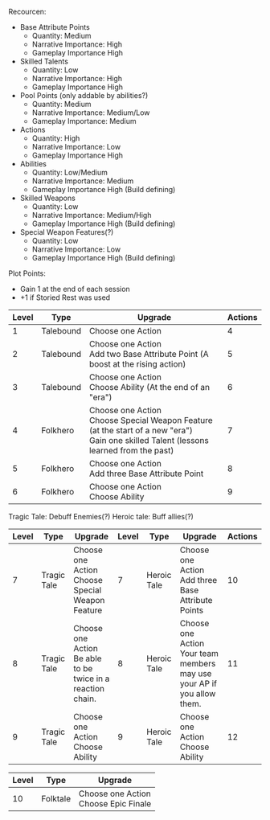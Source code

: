 Recourcen:
- Base Attribute Points
	- Quantity: Medium
	- Narrative Importance: High
	- Gameplay Importance High
- Skilled Talents
	- Quantity: Low
	- Narrative Importance: High
	- Gameplay Importance High
- Pool Points (only addable by abilities?)
	- Quantity: Medium
	- Narrative Importance: Medium/Low
	- Gameplay Importance: Medium
- Actions
	- Quantity: High
	- Narrative Importance: Low
	- Gameplay Importance High
- Abilities
	- Quantity: Low/Medium
	- Narrative Importance: Medium
	- Gameplay Importance High (Build defining)
- Skilled Weapons
	- Quantity: Low
	- Narrative Importance: Medium/High
	- Gameplay Importance High (Build defining)
- Special Weapon Features(?)
	- Quantity: Low
	- Narrative Importance: Low
	- Gameplay Importance High (Build defining)

Plot Points:
- Gain 1 at the end of each session
- +1 if Storied Rest was used

| Level | Type      | Upgrade                                                                                                                                     | Actions |
| ----- | --------- | ------------------------------------------------------------------------------------------------------------------------------------------- | ------- |
| 1     | Talebound | Choose one Action                                                                                                                           | 4       |
| 2     | Talebound | Choose one Action<br>Add two Base Attribute Point (A boost at the rising action)                                                            | 5       |
| 3     | Talebound | Choose one Action<br>Choose Ability (At the end of an "era")                                                                                | 6       |
| 4     | Folkhero  | Choose one Action<br>Choose Special Weapon Feature (at the start of a new "era")<br>Gain one skilled Talent (lessons learned from the past) | 7       |
| 5     | Folkhero  | Choose one Action<br>Add three Base Attribute Point                                                                                         | 8       |
| 6     | Folkhero  | Choose one Action<br>Choose Ability                                                                                                         | 9       |
Tragic Tale: Debuff Enemies(?)
Heroic tale: Buff allies(?)

| Level | Type        | Upgrade                                                       | Level | Type        | Upgrade                                                                   | Actions |
| ----- | ----------- | ------------------------------------------------------------- | ----- | ----------- | ------------------------------------------------------------------------- | ------- |
| 7     | Tragic Tale | Choose one Action<br>Choose Special Weapon Feature            | 7     | Heroic Tale | Choose one Action<br>Add three Base Attribute Points                      | 10      |
| 8     | Tragic Tale | Choose one Action<br>Be able to be twice in a reaction chain. | 8     | Heroic Tale | Choose one Action<br>Your team members may use your AP if you allow them. | 11      |
| 9     | Tragic Tale | Choose one Action<br>Choose Ability                           | 9     | Heroic Tale | Choose one Action<br>Choose Ability                                       | 12      |

| Level | Type     | Upgrade                                 |
| ----- | -------- | --------------------------------------- |
| 10    | Folktale | Choose one Action<br>Choose Epic Finale |
